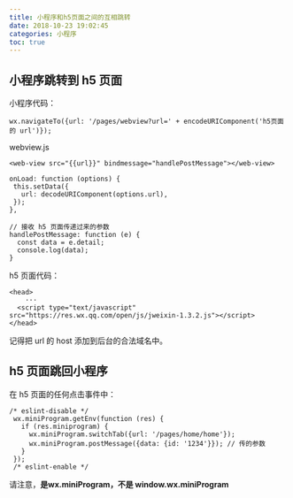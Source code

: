 ```yaml
---
title: 小程序和h5页面之间的互相跳转
date: 2018-10-23 19:02:45
categories: 小程序
toc: true
---
```


## 小程序跳转到 h5 页面
小程序代码：
```
wx.navigateTo({url: '/pages/webview?url=' + encodeURIComponent('h5页面的 url')});
```
webview.js
```
<web-view src="{{url}}" bindmessage="handlePostMessage"></web-view>

onLoad: function (options) {
 this.setData({
   url: decodeURIComponent(options.url),
 });
},

// 接收 h5 页面传递过来的参数
handlePostMessage: function (e) {
  const data = e.detail;
  console.log(data);
}
```
h5 页面代码：
```
<head>
	···
  <script type="text/javascript" src="https://res.wx.qq.com/open/js/jweixin-1.3.2.js"></script>
</head>
```
记得把 url 的 host 添加到后台的合法域名中。

## h5 页面跳回小程序
在 h5 页面的任何点击事件中：
```
/* eslint-disable */
 wx.miniProgram.getEnv(function (res) {
   if (res.miniprogram) {
     wx.miniProgram.switchTab({url: '/pages/home/home'});
	 wx.miniProgram.postMessage({data: {id: '1234'}}); // 传的参数
   }
 });
 /* eslint-enable */
```
请注意，**是wx.miniProgram，不是 window.wx.miniProgram**
